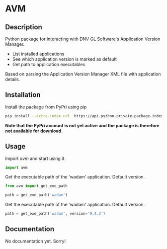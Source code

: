 # AVM
## Description
Python package for interacting with DNV GL Software's Application Version Manager.

* List installed applications
* See which application version is marked as default
* Get path to application executables

Based on parsing the Application Version Manager XML file with application details.

## Installation
Install the package from PyPri using pip

```bash
pip install --extra-index-url  https://api.python-private-package-index.com/EYvhW6SyL/ avm
```

**Note that the PyPri account is not yet active and the package is therefore not available for download.**

## Usage
Import *avm* and start using it.

```python
import avm
```  

Get the executable path of the 'wadam' application. Default version.

```python
from avm import get_exe_path

path = get_exe_path('wadam')
```  

Get the executable path of the 'wadam' application. Default version.

```python
path = get_exe_path('wadam', version='9.4.3')
```  

## Documentation
No documentation yet. Sorry!